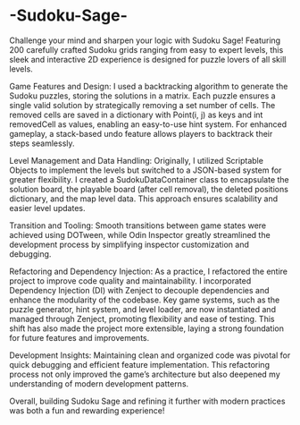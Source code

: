 # -Sudoku-Sage-

Challenge your mind and sharpen your logic with Sudoku Sage! Featuring 200 carefully crafted Sudoku grids ranging from easy to expert levels, this sleek and interactive 2D experience is designed for puzzle lovers of all skill levels.

Game Features and Design:
I used a backtracking algorithm to generate the Sudoku puzzles, storing the solutions in a matrix. Each puzzle ensures a single valid solution by strategically removing a set number of cells. The removed cells are saved in a dictionary with Point(i, j) as keys and int removedCell as values, enabling an easy-to-use hint system. For enhanced gameplay, a stack-based undo feature allows players to backtrack their steps seamlessly.

Level Management and Data Handling:
Originally, I utilized Scriptable Objects to implement the levels but switched to a JSON-based system for greater flexibility. I created a SudokuDataContainer class to encapsulate the solution board, the playable board (after cell removal), the deleted positions dictionary, and the map level data. This approach ensures scalability and easier level updates.

Transition and Tooling:
Smooth transitions between game states were achieved using DOTween, while Odin Inspector greatly streamlined the development process by simplifying inspector customization and debugging.

Refactoring and Dependency Injection:
As a practice, I refactored the entire project to improve code quality and maintainability. I incorporated Dependency Injection (DI) with Zenject to decouple dependencies and enhance the modularity of the codebase. Key game systems, such as the puzzle generator, hint system, and level loader, are now instantiated and managed through Zenject, promoting flexibility and ease of testing. This shift has also made the project more extensible, laying a strong foundation for future features and improvements.

Development Insights:
Maintaining clean and organized code was pivotal for quick debugging and efficient feature implementation. This refactoring process not only improved the game’s architecture but also deepened my understanding of modern development patterns.

Overall, building Sudoku Sage and refining it further with modern practices was both a fun and rewarding experience!
